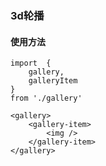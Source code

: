 ### 3d轮播
#### 使用方法
```
import  {
    gallery,
    galleryItem
}
from './gallery'

<gallery>
    <gallery-item>
        <img />
    </gallery-item>
</gallery>
```